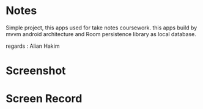 # Notes
Simple project, this apps used for take notes coursework.
this apps build by mvvm android architecture and Room persistence library as local database.

regards : Alian Hakim
# Screenshot

# Screen Record
